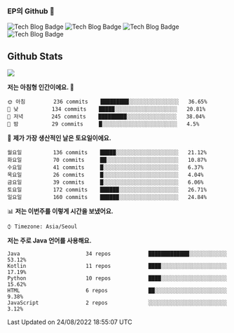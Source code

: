 ### EP의 Github 👋

![Tech Blog Badge](http://img.shields.io/badge/-Java-black?style=flat-square)
![Tech Blog Badge](http://img.shields.io/badge/-Kotlin-purple?style=flat-square)
![Tech Blog Badge](http://img.shields.io/badge/-Spring%20Boot-black?style=flat-square)
![Tech Blog Badge](http://img.shields.io/badge/-JPA-black?style=flat-square)

## Github Stats  
<div align="left"><img src="https://github-readme-stats.vercel.app/api?username=eastperson&show_icons=true&count_private=true&hide_border=true" align="center" /></div> 

<!--START_SECTION:waka-->
**저는 아침형 인간이에요. 🐤** 

```text
🌞 아침         236 commits    █████████░░░░░░░░░░░░░░░░   36.65% 
🌆 낮　         134 commits    █████░░░░░░░░░░░░░░░░░░░░   20.81% 
🌃 저녁         245 commits    █████████░░░░░░░░░░░░░░░░   38.04% 
🌙 밤　         29 commits     █░░░░░░░░░░░░░░░░░░░░░░░░   4.5%

```
📅 **제가 가장 생산적인 날은 토요일이에요.** 

```text
월요일          136 commits    █████░░░░░░░░░░░░░░░░░░░░   21.12% 
화요일          70 commits     ██░░░░░░░░░░░░░░░░░░░░░░░   10.87% 
수요일          41 commits     █░░░░░░░░░░░░░░░░░░░░░░░░   6.37% 
목요일          26 commits     █░░░░░░░░░░░░░░░░░░░░░░░░   4.04% 
금요일          39 commits     █░░░░░░░░░░░░░░░░░░░░░░░░   6.06% 
토요일          172 commits    ██████░░░░░░░░░░░░░░░░░░░   26.71% 
일요일          160 commits    ██████░░░░░░░░░░░░░░░░░░░   24.84%

```


📊 **저는 이번주를 이렇게 시간을 보냈어요.** 

```text
⌚︎ Timezone: Asia/Seoul

```

**저는 주로 Java 언어를 사용해요.** 

```text
Java                     34 repos            █████████████░░░░░░░░░░░░   53.12% 
Kotlin                   11 repos            ████░░░░░░░░░░░░░░░░░░░░░   17.19% 
Python                   10 repos            ████░░░░░░░░░░░░░░░░░░░░░   15.62% 
HTML                     6 repos             ██░░░░░░░░░░░░░░░░░░░░░░░   9.38% 
JavaScript               2 repos             ░░░░░░░░░░░░░░░░░░░░░░░░░   3.12%

```



 Last Updated on 24/08/2022 18:55:07 UTC
<!--END_SECTION:waka-->
